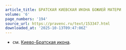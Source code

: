 ```yaml
---
article_title: БРАТСКАЯ КИЕВСКАЯ ИКОНА БОЖИЕЙ МАТЕРИ
volume: '6'
page_numbers: '194'
source_url: https://pravenc.ru/text/153347.html
downloaded_at: '2025-10-13T09:47:06Z'
---
```


- см. [Киево-Братская икона](<https://pravenc.ru/text/Киево-Братская икона.html>).
